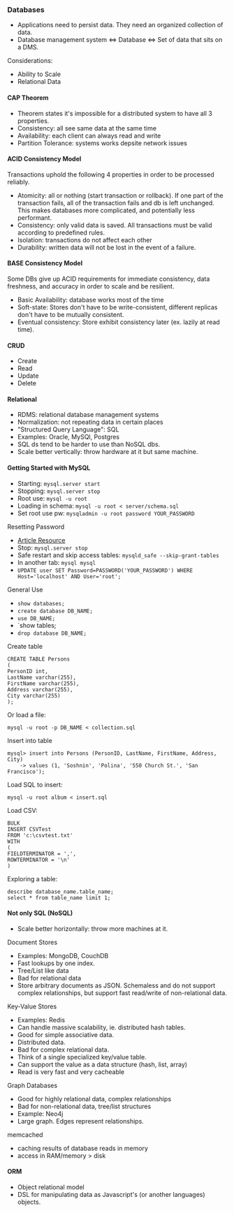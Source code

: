 ### Databases

- Applications need to persist data. They need an organized collection of data.
- Database management system <=> Database <=> Set of data that sits on a DMS.

Considerations:

- Ability to Scale
- Relational Data

#### CAP Theorem

- Theorem states it's impossible for a distributed system to have all 3 properties.
- Consistency: all see same data at the same time
- Availability: each client can always read and write
- Partition Tolerance: systems works depsite network issues

#### ACID Consistency Model

Transactions uphold the following 4 properties in order to be processed reliably.

- Atomicity: all or nothing (start transaction or rollback). If one part of the transaction fails, all of the transaction fails and db is left unchanged. This makes databases more complicated, and potentially less performant.
- Consistency: only valid data is saved. All transactions must be valid according to predefined rules.
- Isolation: transactions do not affect each other
- Durability: written data will not be lost in the event of a failure.

#### BASE Consistency Model

Some DBs give up ACID requirements for immediate consistency, data freshness, and accuracy in order to scale and be resilient.

- Basic Availability: database works most of the time
- Soft-state: Stores don't have to be write-consistent, different replicas don't have to be mutually consistent.
- Eventual consistency: Store exhibit consistency later (ex. lazily at read time).

#### CRUD

- Create
- Read
- Update
- Delete

#### Relational

- RDMS: relational database management systems
- Normalization: not repeating data in certain places
- "Structured Query Language": SQL
- Examples: Oracle, MySQl, Postgres
- SQL ds tend to be harder to use than NoSQL dbs.
- Scale better vertically: throw hardware at it but same machine.

#### Getting Started with MySQL

- Starting: `mysql.server start`
- Stopping: `mysql.server stop`
- Root use: `mysql -u root`
- Loading in schema: `mysql -u root < server/schema.sql`
- Set root use pw: `mysqladmin -u root password YOUR_PASSWORD`

Resetting Password

- [Article Resource](http://innovativethought.net/2007/05/17/resetting-your-forgotten-mysql-password/)
- Stop: `mysql.server stop`
- Safe restart and skip access tables: `mysqld_safe --skip-grant-tables`
- In another tab: `mysql mysql`
- `UPDATE user SET Password=PASSWORD('YOUR_PASSWORD') WHERE Host='localhost' AND User='root';`

General Use

- `show databases;`
- `create database DB_NAME;`
- `use DB_NAME;`
- `show tables;
- `drop database DB_NAME;`

Create table

```
CREATE TABLE Persons
(
PersonID int,
LastName varchar(255),
FirstName varchar(255),
Address varchar(255),
City varchar(255)
);
```

Or load a file:

```
mysql -u root -p DB_NAME < collection.sql
```

Insert into table

```
mysql> insert into Persons (PersonID, LastName, FirstName, Address, City)
    -> values (1, 'Soshnin', 'Polina', '550 Church St.', 'San Francisco');
```

Load SQL to insert:

```
mysql -u root album < insert.sql
```

Load CSV:

```
BULK
INSERT CSVTest
FROM 'c:\csvtest.txt'
WITH
(
FIELDTERMINATOR = ',',
ROWTERMINATOR = '\n'
)
```

Exploring a table:

```
describe database_name.table_name;
select * from table_name limit 1;
```

#### Not only SQL (NoSQL)

- Scale better horizontally: throw more machines at it.

Document Stores

- Examples: MongoDB, CouchDB
- Fast lookups by one index.
- Tree/List like data
- Bad for relational data
- Store arbitrary documents as JSON. Schemaless and do not support complex relationships, but support fast read/write of non-relational data.

Key-Value Stores

- Examples: Redis
- Can handle massive scalability, ie. distributed hash tables.
- Good for simple associative data.
- Distributed data.
- Bad for complex relational data.
- Think of a single specialized key/value table.
- Can support the value as a data structure (hash, list, array)
- Read is very fast and very cacheable

Graph Databases

- Good for highly relational data, complex relationships
- Bad for non-relational data, tree/list structures
- Example: Neo4j
- Large graph. Edges represent relationships.

memcached

- caching results of database reads in memory
- access in RAM/memory > disk

#### ORM

- Object relational model
- DSL for manipulating data as Javascript's (or another languages) objects.


